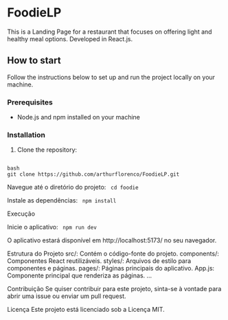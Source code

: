 # FoodieLP

This is a Landing Page for a restaurant that focuses on offering light and healthy meal options. Developed in React.js.


  ## How to start

Follow the instructions below to set up and run the project locally on your machine.

### Prerequisites

- Node.js and npm installed on your machine

### Installation

1. Clone the repository:
<code>
bash
git clone https://github.com/arthurflorenco/FoodieLP.git
</code>

Navegue até o diretório do projeto:
<code>
cd foodie
</code>

Instale as dependências:
<code>
npm install
</code>

Execução

Inicie o aplicativo:
<code>
npm run dev
</code>

O aplicativo estará disponível em http://localhost:5173/ no seu navegador.

Estrutura do Projeto
src/: Contém o código-fonte do projeto.
components/: Componentes React reutilizáveis.
styles/: Arquivos de estilo para componentes e páginas.
pages/: Páginas principais do aplicativo.
App.js: Componente principal que renderiza as páginas.
...

Contribuição
Se quiser contribuir para este projeto, sinta-se à vontade para abrir uma issue ou enviar um pull request.

Licença
Este projeto está licenciado sob a Licença MIT.
